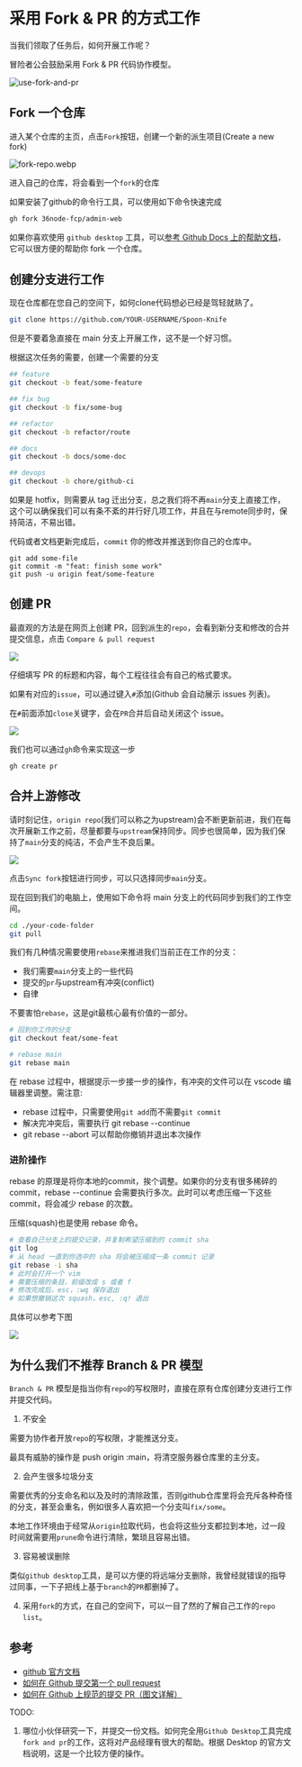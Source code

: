# 采用 Fork & PR 的方式工作

当我们领取了任务后，如何开展工作呢？

冒险者公会鼓励采用 Fork & PR 代码协作模型。

![use-fork-and-pr](./assets/use-fork-and-pr.avif)

## Fork 一个仓库

进入某个仓库的主页，点击`Fork`按钮，创建一个新的派生项目(Create a new fork)

![fork-repo.webp](./assets/fork-repo.webp)

进入自己的仓库，将会看到一个`fork`的仓库

如果安装了github的命令行工具，可以使用如下命令快速完成

```sh
gh fork 36node-fcp/admin-web
```

如果你喜欢使用 `github desktop` 工具，可以[参考 Github Docs 上的帮助文档](https://docs.github.com/en/desktop/adding-and-cloning-repositories/cloning-and-forking-repositories-from-github-desktop#forking-a-repository)，它可以很方便的帮助你 fork 一个仓库。

## 创建分支进行工作

现在仓库都在您自己的空间下，如何clone代码想必已经是驾轻就熟了。

```sh
git clone https://github.com/YOUR-USERNAME/Spoon-Knife
```

但是不要着急直接在 main 分支上开展工作，这不是一个好习惯。

根据这次任务的需要，创建一个需要的分支

```sh
## feature
git checkout -b feat/some-feature

## fix bug
git checkout -b fix/some-bug

## refactor
git checkout -b refactor/route

## docs
git checkout -b docs/some-doc

## devops
git checkout -b chore/github-ci
```

如果是 hotfix，则需要从 tag 迁出分支，总之我们将不再`main`分支上直接工作，这个可以确保我们可以有条不紊的并行好几项工作，并且在与remote同步时，保持简洁，不易出错。

代码或者文档更新完成后，`commit` 你的修改并推送到你自己的仓库中。

```
git add some-file
git commit -m "feat: finish some work"
git push -u origin feat/some-feature
```

## 创建 PR

最直观的方法是在网页上创建 PR，回到派生的`repo`，会看到新分支和修改的合并提交信息，点击 `Compare & pull request`

![](./assets/create-fork.webp)

仔细填写 PR 的标题和内容，每个工程往往会有自己的格式要求。

如果有对应的`issue`，可以通过键入`#`添加(Github 会自动展示 issues 列表)。

在`#`前面添加`close`关键字，会在`PR`合并后自动关闭这个 issue。

![](./assets/write-pr-message.webp)

我们也可以通过`gh`命令来实现这一步

```
gh create pr
```

## 合并上游修改

请时刻记住，`origin repo`(我们可以称之为upstream)会不断更新前进，我们在每次开展新工作之前，尽量都要与`upstream`保持同步。同步也很简单，因为我们保持了`main`分支的纯洁，不会产生不良后果。

![](./assets/sync-upstream.png)

点击`Sync fork`按钮进行同步，可以只选择同步`main`分支。

现在回到我们的电脑上，使用如下命令将 main 分支上的代码同步到我们的工作空间。

```sh
cd ./your-code-folder
git pull
```

我们有几种情况需要使用`rebase`来推进我们当前正在工作的分支：

- 我们需要`main`分支上的一些代码
- 提交的`pr`与upstream有冲突(conflict)
- 自律

不要害怕`rebase`，这是git最核心最有价值的一部分。

```sh
# 回到你工作的分支
git checkout feat/some-feat

# rebase main
git rebase main
```

在 rebase 过程中，根据提示一步接一步的操作，有冲突的文件可以在 vscode 编辑器里调整。需注意:

- rebase 过程中，只需要使用`git add`而不需要`git commit`
- 解决完冲突后，需要执行 git rebase --continue
- git rebase --abort 可以帮助你撤销并退出本次操作

### 进阶操作

rebase 的原理是将你本地的commit，挨个调整。如果你的分支有很多稀碎的commit，rebase --continue 会需要执行多次。此时可以考虑压缩一下这些commit，将会减少 rebase 的次数。

压缩(squash)也是使用 rebase 命令。

```sh
# 查看自己分支上的提交记录，并复制希望压缩到的 commit sha
git log
# 从 head 一直到你选中的 sha 将会被压缩成一条 commit 记录
git rebase -i sha
# 此时会打开一个 vim 
# 需要压缩的条目，前缀改成 s 或者 f
# 修改完成后，esc，:wq 保存退出
# 如果想撤销这次 squash，esc, :q! 退出
```

具体可以参考下图

![](./assets/squash-commits.png)

## 为什么我们不推荐 Branch & PR 模型

`Branch & PR` 模型是指当你有`repo`的写权限时，直接在原有仓库创建分支进行工作并提交代码。

1. 不安全

需要为协作者开放`repo`的写权限，才能推送分支。

最具有威胁的操作是 push origin :main，将清空服务器仓库里的主分支。

2. 会产生很多垃圾分支

需要优秀的分支命名和以及及时的清除政策，否则github仓库里将会充斥各种奇怪的分支，甚至会重名，例如很多人喜欢把一个分支叫`fix/some`。

本地工作环境由于经常从`origin`拉取代码，也会将这些分支都拉到本地，过一段时间就需要用`prune`命令进行清除，繁琐且容易出错。

3. 容易被误删除

类似`github desktop`工具，是可以方便的将远端分支删除，我曾经就错误的指导过同事，一下子把线上基于`branch`的`PR`都删掉了。

4. 采用`fork`的方式，在自己的空间下，可以一目了然的了解自己工作的`repo list`。

## 参考

- [github 官方文档](https://docs.github.com/en/get-started/quickstart/fork-a-repo)
- [如何在 Github 提交第一个 pull request](https://www.freecodecamp.org/chinese/news/how-to-make-your-first-pull-request-on-github)
- [如何在 Github 上规范的提交 PR（图文详解）](https://zhuanlan.zhihu.com/p/584834288)

TODO:

1. 哪位小伙伴研究一下，并提交一份文档。如何完全用`Github Desktop`工具完成`fork and pr`的工作，这将对产品经理有很大的帮助。根据 Desktop 的官方文档说明，这是一个比较方便的操作。
